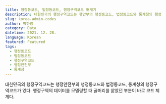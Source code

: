 ```yaml
---
title: 행정동코드, 법정동코드, 행정구역코드 뽀개기
description: 대한민국의 행정구역코드는 행안부의 행정동코드, 법정동코드와 통계청의 행정구역코드가 있다. 복잡한 코드 관계를 한번에 정리한다!
slug: korea-admin-codes
author: 박하람
category: Data
datetime: 2021. 12. 28.
language: Korean
featured: Featured
tags:
  - 행정동코드
  - 법정동코드
  - 행정구역코드
  - 행정안전부
  - 통계청
---
```


대한민국의 행정구역코드는 행정안전부의 행정동코드와 법정동코드, 통계청의 행정구역코드가 있다. 행정구역의 데이터를 모델링할 때 골머리를 앓았던 부분이 바로 코드 체계다.
